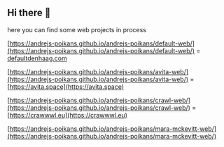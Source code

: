 ## Hi there 👋

here you can find some web projects in process

[https://andrejs-poikans.github.io/andrejs-poikans/default-web/](https://andrejs-poikans.github.io/andrejs-poikans/default-web/) = [defaultdenhaag.com](https://defaultdenhaag.com)

[https://andrejs-poikans.github.io/andrejs-poikans/avita-web/](https://andrejs-poikans.github.io/andrejs-poikans/avita-web/) = [https://avita.space](https://avita.space)

[https://andrejs-poikans.github.io/andrejs-poikans/crawl-web/](https://andrejs-poikans.github.io/andrejs-poikans/crawl-web/) = [https://crawwwl.eu](https://crawwwl.eu)

[https://andrejs-poikans.github.io/andrejs-poikans/mara-mckevitt-web/](https://andrejs-poikans.github.io/andrejs-poikans/mara-mckevitt-web/)
